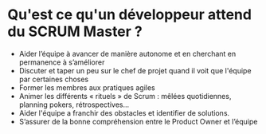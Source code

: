 # Qu'est ce qu'un développeur attend du SCRUM Master ?

- Aider l’équipe à avancer de manière autonome et en cherchant en permanence à s’améliorer
- Discuter et taper un peu sur le chef de projet quand il voit que l'équipe par certaines choses
- Former les membres aux pratiques agiles
- Animer les différents « rituels » de Scrum : mêlées quotidiennes, planning pokers, rétrospectives...
- Aider l'équipe a franchir des obstacles et identifier de solutions.
- S’assurer de la bonne compréhension entre le Product Owner et l’équipe